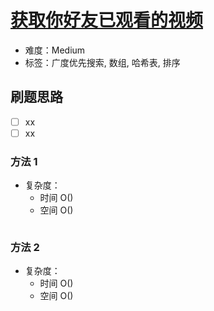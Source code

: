 # [获取你好友已观看的视频](https://leetcode-cn.com/problems/get-watched-videos-by-your-friends/)

- 难度：Medium
- 标签：广度优先搜索, 数组, 哈希表, 排序

## 刷题思路

- [ ] xx
- [ ] xx

### 方法 1

- 复杂度：
    - 时间 O()
    - 空间 O()

``` js

```

### 方法 2

- 复杂度：
    - 时间 O()
    - 空间 O()

``` js

```
